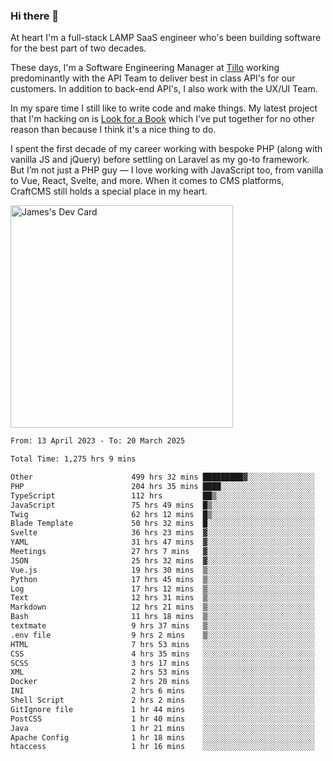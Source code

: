 ### Hi there 👋

<!--
**JamesNock/JamesNock** is a ✨ _special_ ✨ repository because its `README.md` (this file) appears on your GitHub profile.

Here are some ideas to get you started:

- 🔭 I’m currently working on ...
- 🌱 I’m currently learning ...
- 👯 I’m looking to collaborate on ...
- 🤔 I’m looking for help with ...
- 💬 Ask me about ...
- 📫 How to reach me: ...
- 😄 Pronouns: ...
- ⚡ Fun fact: ...
-->
At heart I'm a full-stack LAMP SaaS engineer who's been building software for the best part of two decades.

These days, I'm a Software Engineering Manager at [Tillo](https://www.tillo.io/) working predominantly with the API Team to deliver best in class API's for our customers. In addition to back-end API's, I also work with the UX/UI Team.

In my spare time I still like to write code and make things. My latest project that I'm hacking on is [Look for a Book](https://www.lookforabook.co.uk/) which I've put together for no other reason than because I think it's a nice thing to do.

I spent the first decade of my career working with bespoke PHP (along with vanilla JS and jQuery) before settling on Laravel as my go-to framework. But I’m not just a PHP guy — I love working with JavaScript too, from vanilla to Vue, React, Svelte, and more. When it comes to CMS platforms, CraftCMS still holds a special place in my heart.

<a href="https://app.daily.dev/h2onock"><img src="https://api.daily.dev/devcards/v2/XQraFlxE3JPWOlcSuOB2K.png?type=default&r=18u" width="356" alt="James's Dev Card"/></a>

<!--START_SECTION:waka-->

```txt
From: 13 April 2023 - To: 20 March 2025

Total Time: 1,275 hrs 9 mins

Other                      499 hrs 32 mins █████████▓░░░░░░░░░░░░░░░   39.17 %
PHP                        204 hrs 35 mins ████░░░░░░░░░░░░░░░░░░░░░   16.04 %
TypeScript                 112 hrs         ██▒░░░░░░░░░░░░░░░░░░░░░░   08.78 %
JavaScript                 75 hrs 49 mins  █▒░░░░░░░░░░░░░░░░░░░░░░░   05.95 %
Twig                       62 hrs 12 mins  █▒░░░░░░░░░░░░░░░░░░░░░░░   04.88 %
Blade Template             50 hrs 32 mins  █░░░░░░░░░░░░░░░░░░░░░░░░   03.96 %
Svelte                     36 hrs 23 mins  ▓░░░░░░░░░░░░░░░░░░░░░░░░   02.85 %
YAML                       31 hrs 47 mins  ▓░░░░░░░░░░░░░░░░░░░░░░░░   02.49 %
Meetings                   27 hrs 7 mins   ▓░░░░░░░░░░░░░░░░░░░░░░░░   02.13 %
JSON                       25 hrs 32 mins  ▓░░░░░░░░░░░░░░░░░░░░░░░░   02.00 %
Vue.js                     19 hrs 30 mins  ▒░░░░░░░░░░░░░░░░░░░░░░░░   01.53 %
Python                     17 hrs 45 mins  ▒░░░░░░░░░░░░░░░░░░░░░░░░   01.39 %
Log                        17 hrs 12 mins  ▒░░░░░░░░░░░░░░░░░░░░░░░░   01.35 %
Text                       12 hrs 31 mins  ▒░░░░░░░░░░░░░░░░░░░░░░░░   00.98 %
Markdown                   12 hrs 21 mins  ▒░░░░░░░░░░░░░░░░░░░░░░░░   00.97 %
Bash                       11 hrs 18 mins  ▒░░░░░░░░░░░░░░░░░░░░░░░░   00.89 %
textmate                   9 hrs 37 mins   ▒░░░░░░░░░░░░░░░░░░░░░░░░   00.76 %
.env file                  9 hrs 2 mins    ▒░░░░░░░░░░░░░░░░░░░░░░░░   00.71 %
HTML                       7 hrs 53 mins   ░░░░░░░░░░░░░░░░░░░░░░░░░   00.62 %
CSS                        4 hrs 35 mins   ░░░░░░░░░░░░░░░░░░░░░░░░░   00.36 %
SCSS                       3 hrs 17 mins   ░░░░░░░░░░░░░░░░░░░░░░░░░   00.26 %
XML                        2 hrs 53 mins   ░░░░░░░░░░░░░░░░░░░░░░░░░   00.23 %
Docker                     2 hrs 20 mins   ░░░░░░░░░░░░░░░░░░░░░░░░░   00.18 %
INI                        2 hrs 6 mins    ░░░░░░░░░░░░░░░░░░░░░░░░░   00.17 %
Shell Script               2 hrs 2 mins    ░░░░░░░░░░░░░░░░░░░░░░░░░   00.16 %
GitIgnore file             1 hr 44 mins    ░░░░░░░░░░░░░░░░░░░░░░░░░   00.14 %
PostCSS                    1 hr 40 mins    ░░░░░░░░░░░░░░░░░░░░░░░░░   00.13 %
Java                       1 hr 21 mins    ░░░░░░░░░░░░░░░░░░░░░░░░░   00.11 %
Apache Config              1 hr 18 mins    ░░░░░░░░░░░░░░░░░░░░░░░░░   00.10 %
htaccess                   1 hr 16 mins    ░░░░░░░░░░░░░░░░░░░░░░░░░   00.10 %
```

<!--END_SECTION:waka-->
